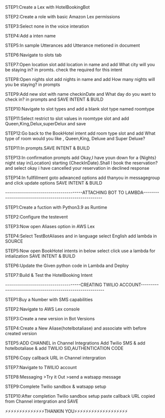 STEP1:Create a Lex with HotelBookingBot

STEP2:Create a role with basic Amazon Lex permissions

STEP3:Select none in the voice interation

STEP4:Add a inten name

STEP5:In sample Utterances add Utterance metioned in document

STEP6:Navigate to slots tab

STEP7:Open location slot add location in name and add What city will you be staying in? in promts. check the required for this intent

STEP8:Open nights slot add nights in name and add How many nights will you be staying? in prompts

STEP9:Add new slot with name checkinDate and What day do you want to check in? in prompts and SAVE INTENT & BUILD

STEP10:Navigate to slot types and add a blank slot type named roomtype

STEP11:Select restrict to slot values in roomtype slot and add Queen,King,Delux,superDelux and save

STEP12:Go back to the BookHotel intent add room type slot and  add What type of room would you like , Queen,King, Deluxe and Super Deluxe?

STEP11:In prompts.SAVE INTENT & BUILD

STEP13:In confirmation prompts add Okay,I have youn down for a {Nights} night stay in{Location} starting {CheckInDate}.Shall I book the reservation? and select okay i have cancelled your reservation in declined response

STEP14:In fullfillment goto adwanced options add thanyou in messagegroup and click update options SAVE INTENT & BUILD

---------------------------------------ATTACHING BOT TO LAMBDA---------------------------------------------------------

STEP1:Create a fuction with Python3.9 as Runtime

STEP2:Configure the testevent

STEP3:Now open Aliases option in AWS Lex

STEP4:Select TestBotAliases and in language select English add lambda in SOURCE

STEP5:Now open BookHotel intents in below select click use a lambda for intialization SAVE INTENT & BUILD

STEP6:Update the Given python code in Lambda and Deploy

STEP7:Build & Test the HotelBooking Intent

--------------------------------------CREATING TWILIO ACCOUNT-----------------------------------------------------------

STEP1:Buy a Number with SMS capabilities

STEP2:Navigate to AWS Lex console

STEP3:Create a new version in Bot Versions

STEP4:Create a New Aliase(hotelbotaliase) and associate with before created version

STEP5:ADD CHANNEL in Channel Integrations Add Twilio SMS  & add hotelbotaliase & add TWILIO SID,AUTHENTICATION CODE

STEP6:Copy callback URL in Channel intergration

STEP7:Navigate to TWILIO account

STEP8:Messaging >Try it Out >send a watsapp message

STEP9:Complete Twilio sandbox & watsapp setup

STEP10:After completion Twilio sandbox setup paste callback URL copied from Channel intergration and SAVE

⚡⚡⚡⚡⚡⚡⚡⚡⚡⚡⚡⚡⚡⚡THANKIN YOU⚡⚡⚡⚡⚡⚡⚡⚡⚡⚡⚡⚡⚡⚡⚡⚡⚡⚡⚡
